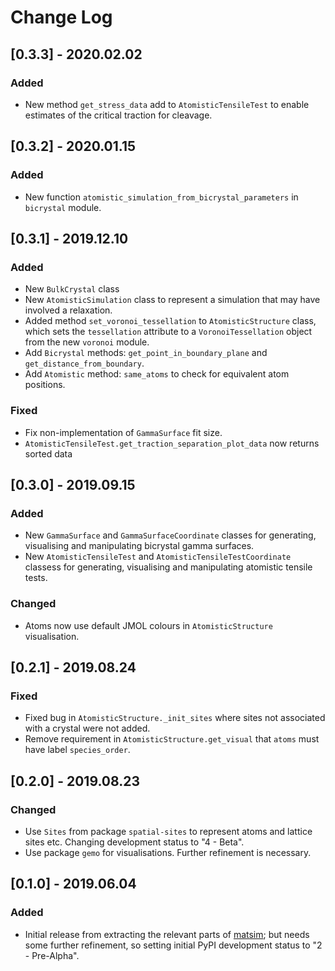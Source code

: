 # Change Log

## [0.3.3] - 2020.02.02

### Added 

- New method `get_stress_data` add to `AtomisticTensileTest` to enable estimates of the critical traction for cleavage.

## [0.3.2] - 2020.01.15

### Added

- New function `atomistic_simulation_from_bicrystal_parameters` in `bicrystal` module.

## [0.3.1] - 2019.12.10

### Added

- New `BulkCrystal` class
- New `AtomisticSimulation` class to represent a simulation that may have involved a relaxation.
- Added method `set_voronoi_tessellation` to `AtomisticStructure` class, which sets the `tessellation` attribute to a `VoronoiTessellation` object from the new `voronoi` module.
- Add `Bicrystal` methods: `get_point_in_boundary_plane` and `get_distance_from_boundary`.
- Add `Atomistic` method: `same_atoms` to check for equivalent atom positions.

### Fixed

- Fix non-implementation of `GammaSurface` fit size.
- `AtomisticTensileTest.get_traction_separation_plot_data` now returns sorted data

## [0.3.0] - 2019.09.15

### Added

- New `GammaSurface` and `GammaSurfaceCoordinate` classes for generating, visualising and manipulating bicrystal gamma surfaces.
- New `AtomisticTensileTest` and `AtomisticTensileTestCoordinate` classess for generating, visualising and manipulating atomistic tensile tests.

### Changed

- Atoms now use default JMOL colours in `AtomisticStructure` visualisation.

## [0.2.1] - 2019.08.24

### Fixed

- Fixed bug in `AtomisticStructure._init_sites` where sites not associated with a crystal were not added.
- Remove requirement in `AtomisticStructure.get_visual` that `atoms` must have label `species_order`.

## [0.2.0] - 2019.08.23

### Changed

- Use `Sites` from package `spatial-sites` to represent atoms and lattice sites etc. Changing development status to "4 - Beta".
- Use package `gemo` for visualisations. Further refinement is necessary.

## [0.1.0] - 2019.06.04

### Added

- Initial release from extracting the relevant parts of [matsim](https://github.com/aplowman/matsim); but needs some further refinement, so setting initial PyPI development status to "2 - Pre-Alpha".
